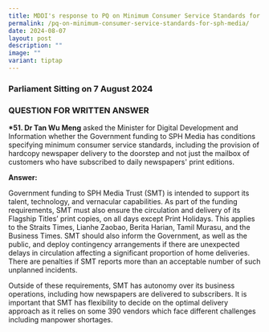 ```yaml
---
title: MDDI's response to PQ on Minimum Consumer Service Standards for SPH Media
permalink: /pq-on-minimum-consumer-service-standards-for-sph-media/
date: 2024-08-07
layout: post
description: ""
image: ""
variant: tiptap
---
```

<h3>Parliament Sitting on 7 August 2024</h3>
<h3>QUESTION FOR WRITTEN ANSWER</h3>
<p><strong>*51. Dr Tan Wu Meng</strong> asked the Minister for Digital Development
and Information whether the Government funding to SPH Media has conditions
specifying minimum consumer service standards, including the provision
of hardcopy newspaper delivery to the doorstep and not just the mailbox
of customers who have subscribed to daily newspapers' print editions.</p>
<p><strong>Answer:</strong>
</p>
<p>Government funding to SPH Media Trust (SMT) is intended to support its
talent, technology, and vernacular capabilities. As part of the funding
requirements, SMT must also ensure the circulation and delivery of its
Flagship Titles’ print copies, on all days except Print Holidays. This
applies to the Straits Times, Lianhe Zaobao, Berita Harian, Tamil Murasu,
and the Business Times. SMT should also inform the Government, as well
as the public, and deploy contingency arrangements if there are unexpected
delays in circulation affecting a significant proportion of home deliveries.
There are penalties if SMT reports more than an acceptable number of such
unplanned incidents.</p>
<p>Outside of these requirements, SMT has autonomy over its business operations,
including how newspapers are delivered to subscribers. It is important
that SMT has flexibility to decide on the optimal delivery approach as
it relies on some 390 vendors which face different challenges including
manpower shortages.</p>
